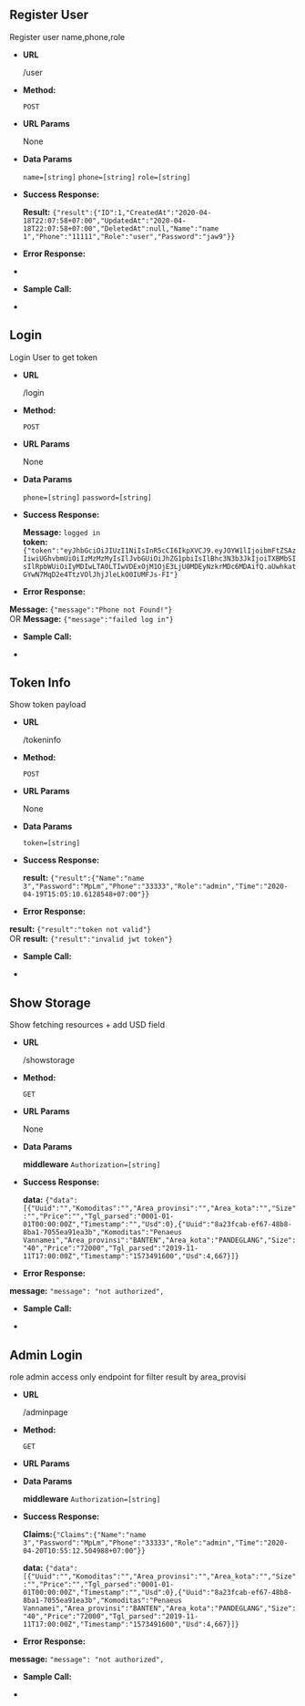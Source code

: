 **Register User**
----
 Register user name,phone,role

* **URL**

  /user

* **Method:**

  `POST`
  
*  **URL Params**

   None

* **Data Params**

  `name=[string]`
  `phone=[string]`
  `role=[string]` 

* **Success Response:**

 
    **Result:** `{"result":{"ID":1,"CreatedAt":"2020-04-18T22:07:58+07:00","UpdatedAt":"2020-04-18T22:07:58+07:00","DeletedAt":null,"Name":"name 1","Phone":"11111","Role":"user","Password":"jaw9"}}`
 
* **Error Response:**

-

* **Sample Call:**

-

**Login**
----
 Login User to get token

* **URL**

  /login

* **Method:**

  `POST`
  
*  **URL Params**

   None

* **Data Params**

  `phone=[string]` 
  `password=[string]`
   

* **Success Response:**

    **Message:** `logged in` <br> 
    **token:** `{"token":"eyJhbGciOiJIUzI1NiIsInR5cCI6IkpXVCJ9.eyJOYW1lIjoibmFtZSAzIiwiUGhvbmUiOiIzMzMzMyIsIlJvbGUiOiJhZG1pbiIsIlBhc3N3b3JkIjoiTXBMbSIsIlRpbWUiOiIyMDIwLTA0LTIwVDExOjM1OjE3LjU0MDEyNzkrMDc6MDAifQ.aUwhkatGYwN7MqD2e4TtzVOlJhjJleLkO0IUMFJs-FI"}`
 
* **Error Response:**

 **Message:** `{"message":"Phone not Found!"}` <br>
 OR 
**Message:** `{"message":"failed log in"}` <br>

* **Sample Call:**

-

**Token Info**
----
 Show token payload

* **URL**

  /tokeninfo

* **Method:**

  `POST`
  
*  **URL Params**

   None

* **Data Params**

  `token=[string]` 
  
   

* **Success Response:**

    **result:** `{"result":{"Name":"name 3","Password":"MpLm","Phone":"33333","Role":"admin","Time":"2020-04-19T15:05:10.6128548+07:00"}}`
 
* **Error Response:**

 **result:** `{"result":"token not valid"}` <br>
 OR 
**result:** `{"result":"invalid jwt token"}` <br>

* **Sample Call:**

-

**Show Storage**
----
Show fetching resources + add USD field

* **URL**

  /showstorage

* **Method:**

  `GET`
  
*  **URL Params**

   None

* **Data Params**

  **middleware**
  `Authorization=[string]` 
  
   

* **Success Response:**

    **data:** `{"data":[{"Uuid":"","Komoditas":"","Area_provinsi":"","Area_kota":"","Size":"","Price":"","Tgl_parsed":"0001-01-01T00:00:00Z","Timestamp":"","Usd":0},{"Uuid":"8a23fcab-ef67-48b8-8ba1-7055ea91ea3b","Komoditas":"Penaeus Vannamei","Area_provinsi":"BANTEN","Area_kota":"PANDEGLANG","Size":"40","Price":"72000","Tgl_parsed":"2019-11-11T17:00:00Z","Timestamp":"1573491600","Usd":4,667}]}`
 
* **Error Response:**

 **message:** `"message": "not authorized",` <br>

* **Sample Call:**

-

**Admin Login**
----
role admin access only endpoint for filter result by area_provisi

* **URL**

  /adminpage

* **Method:**

  `GET`
  
*  **URL Params**



* **Data Params**

  **middleware**
  `Authorization=[string]` 
  
   

* **Success Response:**

    **Claims:**`{"Claims":{"Name":"name 3","Password":"MpLm","Phone":"33333","Role":"admin","Time":"2020-04-20T10:55:12.504988+07:00"}}`<br>

    **data:** `{"data":[{"Uuid":"","Komoditas":"","Area_provinsi":"","Area_kota":"","Size":"","Price":"","Tgl_parsed":"0001-01-01T00:00:00Z","Timestamp":"","Usd":0},{"Uuid":"8a23fcab-ef67-48b8-8ba1-7055ea91ea3b","Komoditas":"Penaeus Vannamei","Area_provinsi":"BANTEN","Area_kota":"PANDEGLANG","Size":"40","Price":"72000","Tgl_parsed":"2019-11-11T17:00:00Z","Timestamp":"1573491600","Usd":4,667}]}`
 
* **Error Response:**

 **message:** `"message": "not authorized",` <br>

* **Sample Call:**

-


